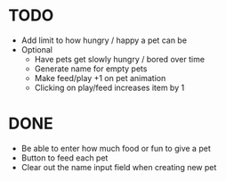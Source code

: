 # TODO
* Add limit to how hungry / happy a pet can be
* Optional
    * Have pets get slowly hungry / bored over time
    * Generate name for empty pets
    * Make feed/play +1 on pet animation
    * Clicking on play/feed increases item by 1


# DONE
* Be able to enter how much food or fun to give a pet
* Button to feed each pet
* Clear out the name input field when creating new pet

